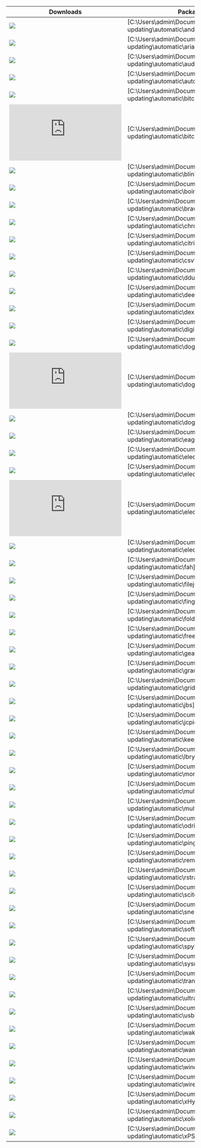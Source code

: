 | Downloads | Package Name |
|-----------|--------------|
| [![](http://img.shields.io/chocolatey/dt/C:\Users\admin\Documents\Git\automatic-updating\automatic\andy.svg?color=green&label=C:\Users\admin\Documents\Git\automatic-updating\automatic\andy)](https://chocolatey.org/packages/C:\Users\admin\Documents\Git\automatic-updating\automatic\andy) | [C:\Users\admin\Documents\Git\automatic-updating\automatic\andy]|
| [![](http://img.shields.io/chocolatey/dt/C:\Users\admin\Documents\Git\automatic-updating\automatic\aria2.svg?color=green&label=C:\Users\admin\Documents\Git\automatic-updating\automatic\aria2)](https://chocolatey.org/packages/C:\Users\admin\Documents\Git\automatic-updating\automatic\aria2) | [C:\Users\admin\Documents\Git\automatic-updating\automatic\aria2]|
| [![](http://img.shields.io/chocolatey/dt/C:\Users\admin\Documents\Git\automatic-updating\automatic\audacious.svg?color=green&label=C:\Users\admin\Documents\Git\automatic-updating\automatic\audacious)](https://chocolatey.org/packages/C:\Users\admin\Documents\Git\automatic-updating\automatic\audacious) | [C:\Users\admin\Documents\Git\automatic-updating\automatic\audacious]|
| [![](http://img.shields.io/chocolatey/dt/C:\Users\admin\Documents\Git\automatic-updating\automatic\autoruns.svg?color=green&label=C:\Users\admin\Documents\Git\automatic-updating\automatic\autoruns)](https://chocolatey.org/packages/C:\Users\admin\Documents\Git\automatic-updating\automatic\autoruns) | [C:\Users\admin\Documents\Git\automatic-updating\automatic\autoruns]|
| [![](http://img.shields.io/chocolatey/dt/C:\Users\admin\Documents\Git\automatic-updating\automatic\bitcoinxt.svg?color=green&label=C:\Users\admin\Documents\Git\automatic-updating\automatic\bitcoinxt)](https://chocolatey.org/packages/C:\Users\admin\Documents\Git\automatic-updating\automatic\bitcoinxt) | [C:\Users\admin\Documents\Git\automatic-updating\automatic\bitcoinxt]|
| [![](http://img.shields.io/chocolatey/dt/C:\Users\admin\Documents\Git\automatic-updating\automatic\bitcoinxt.install.svg?color=green&label=C:\Users\admin\Documents\Git\automatic-updating\automatic\bitcoinxt.install)](https://chocolatey.org/packages/C:\Users\admin\Documents\Git\automatic-updating\automatic\bitcoinxt.install) | [C:\Users\admin\Documents\Git\automatic-updating\automatic\bitcoinxt.install]|
| [![](http://img.shields.io/chocolatey/dt/C:\Users\admin\Documents\Git\automatic-updating\automatic\blink.svg?color=green&label=C:\Users\admin\Documents\Git\automatic-updating\automatic\blink)](https://chocolatey.org/packages/C:\Users\admin\Documents\Git\automatic-updating\automatic\blink) | [C:\Users\admin\Documents\Git\automatic-updating\automatic\blink]|
| [![](http://img.shields.io/chocolatey/dt/C:\Users\admin\Documents\Git\automatic-updating\automatic\boinc.svg?color=green&label=C:\Users\admin\Documents\Git\automatic-updating\automatic\boinc)](https://chocolatey.org/packages/C:\Users\admin\Documents\Git\automatic-updating\automatic\boinc) | [C:\Users\admin\Documents\Git\automatic-updating\automatic\boinc]|
| [![](http://img.shields.io/chocolatey/dt/C:\Users\admin\Documents\Git\automatic-updating\automatic\brave-nightly.svg?color=green&label=C:\Users\admin\Documents\Git\automatic-updating\automatic\brave-nightly)](https://chocolatey.org/packages/C:\Users\admin\Documents\Git\automatic-updating\automatic\brave-nightly) | [C:\Users\admin\Documents\Git\automatic-updating\automatic\brave-nightly]|
| [![](http://img.shields.io/chocolatey/dt/C:\Users\admin\Documents\Git\automatic-updating\automatic\chromehistoryview.svg?color=green&label=C:\Users\admin\Documents\Git\automatic-updating\automatic\chromehistoryview)](https://chocolatey.org/packages/C:\Users\admin\Documents\Git\automatic-updating\automatic\chromehistoryview) | [C:\Users\admin\Documents\Git\automatic-updating\automatic\chromehistoryview]|
| [![](http://img.shields.io/chocolatey/dt/C:\Users\admin\Documents\Git\automatic-updating\automatic\citrix-sharefile-sync.svg?color=green&label=C:\Users\admin\Documents\Git\automatic-updating\automatic\citrix-sharefile-sync)](https://chocolatey.org/packages/C:\Users\admin\Documents\Git\automatic-updating\automatic\citrix-sharefile-sync) | [C:\Users\admin\Documents\Git\automatic-updating\automatic\citrix-sharefile-sync]|
| [![](http://img.shields.io/chocolatey/dt/C:\Users\admin\Documents\Git\automatic-updating\automatic\csvfileview.svg?color=green&label=C:\Users\admin\Documents\Git\automatic-updating\automatic\csvfileview)](https://chocolatey.org/packages/C:\Users\admin\Documents\Git\automatic-updating\automatic\csvfileview) | [C:\Users\admin\Documents\Git\automatic-updating\automatic\csvfileview]|
| [![](http://img.shields.io/chocolatey/dt/C:\Users\admin\Documents\Git\automatic-updating\automatic\ddu.svg?color=green&label=C:\Users\admin\Documents\Git\automatic-updating\automatic\ddu)](https://chocolatey.org/packages/C:\Users\admin\Documents\Git\automatic-updating\automatic\ddu) | [C:\Users\admin\Documents\Git\automatic-updating\automatic\ddu]|
| [![](http://img.shields.io/chocolatey/dt/C:\Users\admin\Documents\Git\automatic-updating\automatic\deepl.svg?color=green&label=C:\Users\admin\Documents\Git\automatic-updating\automatic\deepl)](https://chocolatey.org/packages/C:\Users\admin\Documents\Git\automatic-updating\automatic\deepl) | [C:\Users\admin\Documents\Git\automatic-updating\automatic\deepl]|
| [![](http://img.shields.io/chocolatey/dt/C:\Users\admin\Documents\Git\automatic-updating\automatic\dexpot.svg?color=green&label=C:\Users\admin\Documents\Git\automatic-updating\automatic\dexpot)](https://chocolatey.org/packages/C:\Users\admin\Documents\Git\automatic-updating\automatic\dexpot) | [C:\Users\admin\Documents\Git\automatic-updating\automatic\dexpot]|
| [![](http://img.shields.io/chocolatey/dt/C:\Users\admin\Documents\Git\automatic-updating\automatic\digikam.svg?color=green&label=C:\Users\admin\Documents\Git\automatic-updating\automatic\digikam)](https://chocolatey.org/packages/C:\Users\admin\Documents\Git\automatic-updating\automatic\digikam) | [C:\Users\admin\Documents\Git\automatic-updating\automatic\digikam]|
| [![](http://img.shields.io/chocolatey/dt/C:\Users\admin\Documents\Git\automatic-updating\automatic\dogecoin.svg?color=green&label=C:\Users\admin\Documents\Git\automatic-updating\automatic\dogecoin)](https://chocolatey.org/packages/C:\Users\admin\Documents\Git\automatic-updating\automatic\dogecoin) | [C:\Users\admin\Documents\Git\automatic-updating\automatic\dogecoin]|
| [![](http://img.shields.io/chocolatey/dt/C:\Users\admin\Documents\Git\automatic-updating\automatic\dogecoin.install.svg?color=green&label=C:\Users\admin\Documents\Git\automatic-updating\automatic\dogecoin.install)](https://chocolatey.org/packages/C:\Users\admin\Documents\Git\automatic-updating\automatic\dogecoin.install) | [C:\Users\admin\Documents\Git\automatic-updating\automatic\dogecoin.install]|
| [![](http://img.shields.io/chocolatey/dt/C:\Users\admin\Documents\Git\automatic-updating\automatic\dogecoin.portable.svg?color=green&label=C:\Users\admin\Documents\Git\automatic-updating\automatic\dogecoin.portable)](https://chocolatey.org/packages/C:\Users\admin\Documents\Git\automatic-updating\automatic\dogecoin.portable) | [C:\Users\admin\Documents\Git\automatic-updating\automatic\dogecoin.portable]|
| [![](http://img.shields.io/chocolatey/dt/C:\Users\admin\Documents\Git\automatic-updating\automatic\eagle.svg?color=green&label=C:\Users\admin\Documents\Git\automatic-updating\automatic\eagle)](https://chocolatey.org/packages/C:\Users\admin\Documents\Git\automatic-updating\automatic\eagle) | [C:\Users\admin\Documents\Git\automatic-updating\automatic\eagle]|
| [![](http://img.shields.io/chocolatey/dt/C:\Users\admin\Documents\Git\automatic-updating\automatic\electron.svg?color=green&label=C:\Users\admin\Documents\Git\automatic-updating\automatic\electron)](https://chocolatey.org/packages/C:\Users\admin\Documents\Git\automatic-updating\automatic\electron) | [C:\Users\admin\Documents\Git\automatic-updating\automatic\electron]|
| [![](http://img.shields.io/chocolatey/dt/C:\Users\admin\Documents\Git\automatic-updating\automatic\electrum.svg?color=green&label=C:\Users\admin\Documents\Git\automatic-updating\automatic\electrum)](https://chocolatey.org/packages/C:\Users\admin\Documents\Git\automatic-updating\automatic\electrum) | [C:\Users\admin\Documents\Git\automatic-updating\automatic\electrum]|
| [![](http://img.shields.io/chocolatey/dt/C:\Users\admin\Documents\Git\automatic-updating\automatic\electrum.install.svg?color=green&label=C:\Users\admin\Documents\Git\automatic-updating\automatic\electrum.install)](https://chocolatey.org/packages/C:\Users\admin\Documents\Git\automatic-updating\automatic\electrum.install) | [C:\Users\admin\Documents\Git\automatic-updating\automatic\electrum.install]|
| [![](http://img.shields.io/chocolatey/dt/C:\Users\admin\Documents\Git\automatic-updating\automatic\electrum.portable.svg?color=green&label=C:\Users\admin\Documents\Git\automatic-updating\automatic\electrum.portable)](https://chocolatey.org/packages/C:\Users\admin\Documents\Git\automatic-updating\automatic\electrum.portable) | [C:\Users\admin\Documents\Git\automatic-updating\automatic\electrum.portable]|
| [![](http://img.shields.io/chocolatey/dt/C:\Users\admin\Documents\Git\automatic-updating\automatic\fah.svg?color=green&label=C:\Users\admin\Documents\Git\automatic-updating\automatic\fah)](https://chocolatey.org/packages/C:\Users\admin\Documents\Git\automatic-updating\automatic\fah) | [C:\Users\admin\Documents\Git\automatic-updating\automatic\fah]|
| [![](http://img.shields.io/chocolatey/dt/C:\Users\admin\Documents\Git\automatic-updating\automatic\filejuggler.svg?color=green&label=C:\Users\admin\Documents\Git\automatic-updating\automatic\filejuggler)](https://chocolatey.org/packages/C:\Users\admin\Documents\Git\automatic-updating\automatic\filejuggler) | [C:\Users\admin\Documents\Git\automatic-updating\automatic\filejuggler]|
| [![](http://img.shields.io/chocolatey/dt/C:\Users\admin\Documents\Git\automatic-updating\automatic\fing.svg?color=green&label=C:\Users\admin\Documents\Git\automatic-updating\automatic\fing)](https://chocolatey.org/packages/C:\Users\admin\Documents\Git\automatic-updating\automatic\fing) | [C:\Users\admin\Documents\Git\automatic-updating\automatic\fing]|
| [![](http://img.shields.io/chocolatey/dt/C:\Users\admin\Documents\Git\automatic-updating\automatic\foldit.svg?color=green&label=C:\Users\admin\Documents\Git\automatic-updating\automatic\foldit)](https://chocolatey.org/packages/C:\Users\admin\Documents\Git\automatic-updating\automatic\foldit) | [C:\Users\admin\Documents\Git\automatic-updating\automatic\foldit]|
| [![](http://img.shields.io/chocolatey/dt/C:\Users\admin\Documents\Git\automatic-updating\automatic\freeplane.svg?color=green&label=C:\Users\admin\Documents\Git\automatic-updating\automatic\freeplane)](https://chocolatey.org/packages/C:\Users\admin\Documents\Git\automatic-updating\automatic\freeplane) | [C:\Users\admin\Documents\Git\automatic-updating\automatic\freeplane]|
| [![](http://img.shields.io/chocolatey/dt/C:\Users\admin\Documents\Git\automatic-updating\automatic\geany-plugins.svg?color=green&label=C:\Users\admin\Documents\Git\automatic-updating\automatic\geany-plugins)](https://chocolatey.org/packages/C:\Users\admin\Documents\Git\automatic-updating\automatic\geany-plugins) | [C:\Users\admin\Documents\Git\automatic-updating\automatic\geany-plugins]|
| [![](http://img.shields.io/chocolatey/dt/C:\Users\admin\Documents\Git\automatic-updating\automatic\gramps.svg?color=green&label=C:\Users\admin\Documents\Git\automatic-updating\automatic\gramps)](https://chocolatey.org/packages/C:\Users\admin\Documents\Git\automatic-updating\automatic\gramps) | [C:\Users\admin\Documents\Git\automatic-updating\automatic\gramps]|
| [![](http://img.shields.io/chocolatey/dt/C:\Users\admin\Documents\Git\automatic-updating\automatic\gridcoinwallet.svg?color=green&label=C:\Users\admin\Documents\Git\automatic-updating\automatic\gridcoinwallet)](https://chocolatey.org/packages/C:\Users\admin\Documents\Git\automatic-updating\automatic\gridcoinwallet) | [C:\Users\admin\Documents\Git\automatic-updating\automatic\gridcoinwallet]|
| [![](http://img.shields.io/chocolatey/dt/C:\Users\admin\Documents\Git\automatic-updating\automatic\jbs.svg?color=green&label=C:\Users\admin\Documents\Git\automatic-updating\automatic\jbs)](https://chocolatey.org/packages/C:\Users\admin\Documents\Git\automatic-updating\automatic\jbs) | [C:\Users\admin\Documents\Git\automatic-updating\automatic\jbs]|
| [![](http://img.shields.io/chocolatey/dt/C:\Users\admin\Documents\Git\automatic-updating\automatic\jcpicker.svg?color=green&label=C:\Users\admin\Documents\Git\automatic-updating\automatic\jcpicker)](https://chocolatey.org/packages/C:\Users\admin\Documents\Git\automatic-updating\automatic\jcpicker) | [C:\Users\admin\Documents\Git\automatic-updating\automatic\jcpicker]|
| [![](http://img.shields.io/chocolatey/dt/C:\Users\admin\Documents\Git\automatic-updating\automatic\keepass-plugin-webautotype.svg?color=green&label=C:\Users\admin\Documents\Git\automatic-updating\automatic\keepass-plugin-webautotype)](https://chocolatey.org/packages/C:\Users\admin\Documents\Git\automatic-updating\automatic\keepass-plugin-webautotype) | [C:\Users\admin\Documents\Git\automatic-updating\automatic\keepass-plugin-webautotype]|
| [![](http://img.shields.io/chocolatey/dt/C:\Users\admin\Documents\Git\automatic-updating\automatic\lbry.svg?color=green&label=C:\Users\admin\Documents\Git\automatic-updating\automatic\lbry)](https://chocolatey.org/packages/C:\Users\admin\Documents\Git\automatic-updating\automatic\lbry) | [C:\Users\admin\Documents\Git\automatic-updating\automatic\lbry]|
| [![](http://img.shields.io/chocolatey/dt/C:\Users\admin\Documents\Git\automatic-updating\automatic\monero.svg?color=green&label=C:\Users\admin\Documents\Git\automatic-updating\automatic\monero)](https://chocolatey.org/packages/C:\Users\admin\Documents\Git\automatic-updating\automatic\monero) | [C:\Users\admin\Documents\Git\automatic-updating\automatic\monero]|
| [![](http://img.shields.io/chocolatey/dt/C:\Users\admin\Documents\Git\automatic-updating\automatic\multibit.svg?color=green&label=C:\Users\admin\Documents\Git\automatic-updating\automatic\multibit)](https://chocolatey.org/packages/C:\Users\admin\Documents\Git\automatic-updating\automatic\multibit) | [C:\Users\admin\Documents\Git\automatic-updating\automatic\multibit]|
| [![](http://img.shields.io/chocolatey/dt/C:\Users\admin\Documents\Git\automatic-updating\automatic\multibit-hd.svg?color=green&label=C:\Users\admin\Documents\Git\automatic-updating\automatic\multibit-hd)](https://chocolatey.org/packages/C:\Users\admin\Documents\Git\automatic-updating\automatic\multibit-hd) | [C:\Users\admin\Documents\Git\automatic-updating\automatic\multibit-hd]|
| [![](http://img.shields.io/chocolatey/dt/C:\Users\admin\Documents\Git\automatic-updating\automatic\odrive.svg?color=green&label=C:\Users\admin\Documents\Git\automatic-updating\automatic\odrive)](https://chocolatey.org/packages/C:\Users\admin\Documents\Git\automatic-updating\automatic\odrive) | [C:\Users\admin\Documents\Git\automatic-updating\automatic\odrive]|
| [![](http://img.shields.io/chocolatey/dt/C:\Users\admin\Documents\Git\automatic-updating\automatic\pinginfoview.svg?color=green&label=C:\Users\admin\Documents\Git\automatic-updating\automatic\pinginfoview)](https://chocolatey.org/packages/C:\Users\admin\Documents\Git\automatic-updating\automatic\pinginfoview) | [C:\Users\admin\Documents\Git\automatic-updating\automatic\pinginfoview]|
| [![](http://img.shields.io/chocolatey/dt/C:\Users\admin\Documents\Git\automatic-updating\automatic\remove-empty-directories.svg?color=green&label=C:\Users\admin\Documents\Git\automatic-updating\automatic\remove-empty-directories)](https://chocolatey.org/packages/C:\Users\admin\Documents\Git\automatic-updating\automatic\remove-empty-directories) | [C:\Users\admin\Documents\Git\automatic-updating\automatic\remove-empty-directories]|
| [![](http://img.shields.io/chocolatey/dt/C:\Users\admin\Documents\Git\automatic-updating\automatic\rstray.svg?color=green&label=C:\Users\admin\Documents\Git\automatic-updating\automatic\rstray)](https://chocolatey.org/packages/C:\Users\admin\Documents\Git\automatic-updating\automatic\rstray) | [C:\Users\admin\Documents\Git\automatic-updating\automatic\rstray]|
| [![](http://img.shields.io/chocolatey/dt/C:\Users\admin\Documents\Git\automatic-updating\automatic\scite.svg?color=green&label=C:\Users\admin\Documents\Git\automatic-updating\automatic\scite)](https://chocolatey.org/packages/C:\Users\admin\Documents\Git\automatic-updating\automatic\scite) | [C:\Users\admin\Documents\Git\automatic-updating\automatic\scite]|
| [![](http://img.shields.io/chocolatey/dt/C:\Users\admin\Documents\Git\automatic-updating\automatic\snes9x.svg?color=green&label=C:\Users\admin\Documents\Git\automatic-updating\automatic\snes9x)](https://chocolatey.org/packages/C:\Users\admin\Documents\Git\automatic-updating\automatic\snes9x) | [C:\Users\admin\Documents\Git\automatic-updating\automatic\snes9x]|
| [![](http://img.shields.io/chocolatey/dt/C:\Users\admin\Documents\Git\automatic-updating\automatic\softwareinformer.svg?color=green&label=C:\Users\admin\Documents\Git\automatic-updating\automatic\softwareinformer)](https://chocolatey.org/packages/C:\Users\admin\Documents\Git\automatic-updating\automatic\softwareinformer) | [C:\Users\admin\Documents\Git\automatic-updating\automatic\softwareinformer]|
| [![](http://img.shields.io/chocolatey/dt/C:\Users\admin\Documents\Git\automatic-updating\automatic\spybot.svg?color=green&label=C:\Users\admin\Documents\Git\automatic-updating\automatic\spybot)](https://chocolatey.org/packages/C:\Users\admin\Documents\Git\automatic-updating\automatic\spybot) | [C:\Users\admin\Documents\Git\automatic-updating\automatic\spybot]|
| [![](http://img.shields.io/chocolatey/dt/C:\Users\admin\Documents\Git\automatic-updating\automatic\sysmon.svg?color=green&label=C:\Users\admin\Documents\Git\automatic-updating\automatic\sysmon)](https://chocolatey.org/packages/C:\Users\admin\Documents\Git\automatic-updating\automatic\sysmon) | [C:\Users\admin\Documents\Git\automatic-updating\automatic\sysmon]|
| [![](http://img.shields.io/chocolatey/dt/C:\Users\admin\Documents\Git\automatic-updating\automatic\transmission.svg?color=green&label=C:\Users\admin\Documents\Git\automatic-updating\automatic\transmission)](https://chocolatey.org/packages/C:\Users\admin\Documents\Git\automatic-updating\automatic\transmission) | [C:\Users\admin\Documents\Git\automatic-updating\automatic\transmission]|
| [![](http://img.shields.io/chocolatey/dt/C:\Users\admin\Documents\Git\automatic-updating\automatic\ultracopier.svg?color=green&label=C:\Users\admin\Documents\Git\automatic-updating\automatic\ultracopier)](https://chocolatey.org/packages/C:\Users\admin\Documents\Git\automatic-updating\automatic\ultracopier) | [C:\Users\admin\Documents\Git\automatic-updating\automatic\ultracopier]|
| [![](http://img.shields.io/chocolatey/dt/C:\Users\admin\Documents\Git\automatic-updating\automatic\usblogview.svg?color=green&label=C:\Users\admin\Documents\Git\automatic-updating\automatic\usblogview)](https://chocolatey.org/packages/C:\Users\admin\Documents\Git\automatic-updating\automatic\usblogview) | [C:\Users\admin\Documents\Git\automatic-updating\automatic\usblogview]|
| [![](http://img.shields.io/chocolatey/dt/C:\Users\admin\Documents\Git\automatic-updating\automatic\wakemeonlan.svg?color=green&label=C:\Users\admin\Documents\Git\automatic-updating\automatic\wakemeonlan)](https://chocolatey.org/packages/C:\Users\admin\Documents\Git\automatic-updating\automatic\wakemeonlan) | [C:\Users\admin\Documents\Git\automatic-updating\automatic\wakemeonlan]|
| [![](http://img.shields.io/chocolatey/dt/C:\Users\admin\Documents\Git\automatic-updating\automatic\wamp-server.svg?color=green&label=C:\Users\admin\Documents\Git\automatic-updating\automatic\wamp-server)](https://chocolatey.org/packages/C:\Users\admin\Documents\Git\automatic-updating\automatic\wamp-server) | [C:\Users\admin\Documents\Git\automatic-updating\automatic\wamp-server]|
| [![](http://img.shields.io/chocolatey/dt/C:\Users\admin\Documents\Git\automatic-updating\automatic\windowsfirewallcontrol.svg?color=green&label=C:\Users\admin\Documents\Git\automatic-updating\automatic\windowsfirewallcontrol)](https://chocolatey.org/packages/C:\Users\admin\Documents\Git\automatic-updating\automatic\windowsfirewallcontrol) | [C:\Users\admin\Documents\Git\automatic-updating\automatic\windowsfirewallcontrol]|
| [![](http://img.shields.io/chocolatey/dt/C:\Users\admin\Documents\Git\automatic-updating\automatic\wireedit.svg?color=green&label=C:\Users\admin\Documents\Git\automatic-updating\automatic\wireedit)](https://chocolatey.org/packages/C:\Users\admin\Documents\Git\automatic-updating\automatic\wireedit) | [C:\Users\admin\Documents\Git\automatic-updating\automatic\wireedit]|
| [![](http://img.shields.io/chocolatey/dt/C:\Users\admin\Documents\Git\automatic-updating\automatic\xHyper-v.svg?color=green&label=C:\Users\admin\Documents\Git\automatic-updating\automatic\xHyper-v)](https://chocolatey.org/packages/C:\Users\admin\Documents\Git\automatic-updating\automatic\xHyper-v) | [C:\Users\admin\Documents\Git\automatic-updating\automatic\xHyper-v]|
| [![](http://img.shields.io/chocolatey/dt/C:\Users\admin\Documents\Git\automatic-updating\automatic\xolidosigndesktop.svg?color=green&label=C:\Users\admin\Documents\Git\automatic-updating\automatic\xolidosigndesktop)](https://chocolatey.org/packages/C:\Users\admin\Documents\Git\automatic-updating\automatic\xolidosigndesktop) | [C:\Users\admin\Documents\Git\automatic-updating\automatic\xolidosigndesktop]|
| [![](http://img.shields.io/chocolatey/dt/C:\Users\admin\Documents\Git\automatic-updating\automatic\xPSDesiredStateConfiguration.svg?color=green&label=C:\Users\admin\Documents\Git\automatic-updating\automatic\xPSDesiredStateConfiguration)](https://chocolatey.org/packages/C:\Users\admin\Documents\Git\automatic-updating\automatic\xPSDesiredStateConfiguration) | [C:\Users\admin\Documents\Git\automatic-updating\automatic\xPSDesiredStateConfiguration]|
